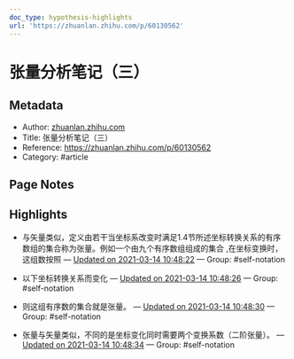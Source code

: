 ```yaml
---
doc_type: hypothesis-highlights
url: 'https://zhuanlan.zhihu.com/p/60130562'
---
```


# 张量分析笔记（三）

## Metadata
- Author: [zhuanlan.zhihu.com]()
- Title: 张量分析笔记（三）
- Reference: https://zhuanlan.zhihu.com/p/60130562
- Category: #article

## Page Notes
## Highlights
- 与矢量类似，定义由若干当坐标系改变时满足1.4节所述坐标转换关系的有序数组的集合称为张量。例如一个由九个有序数组组成的集合 ,在坐标变换时，这组数按照 — [Updated on 2021-03-14 10:48:22](https://hyp.is/vbtIJoRvEeuW8k9fP-IriQ/zhuanlan.zhihu.com/p/60130562) — Group: #self-notation

- 以下坐标转换关系而变化 — [Updated on 2021-03-14 10:48:26](https://hyp.is/wDkMWoRvEeucoaegFnB9Tw/zhuanlan.zhihu.com/p/60130562) — Group: #self-notation

- 则这组有序数的集合就是张量。 — [Updated on 2021-03-14 10:48:30](https://hyp.is/wr2rAoRvEeueqz84kRR7nw/zhuanlan.zhihu.com/p/60130562) — Group: #self-notation

- 张量与矢量类似，不同的是坐标变化同时需要两个变换系数（二阶张量）。 — [Updated on 2021-03-14 10:48:34](https://hyp.is/xMLYZIRvEeuuC-84Hp9A0Q/zhuanlan.zhihu.com/p/60130562) — Group: #self-notation




